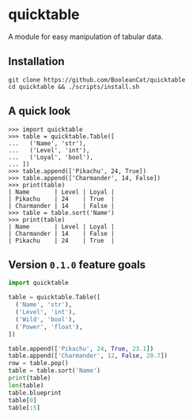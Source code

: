 quicktable
==========

A module for easy manipulation of tabular data.

Installation
------------
```shell
git clone https://github.com/BooleanCat/quicktable
cd quicktable && ./scripts/install.sh
```

A quick look
------------

```
>>> import quicktable
>>> table = quicktable.Table([
...   ('Name', 'str'),
...   ('Level', 'int'),
...   ('Loyal', 'bool'),
... ])
>>> table.append(['Pikachu', 24, True])
>>> table.append(['Charmander', 14, False])
>>> print(table)
| Name       | Level | Loyal |
| Pikachu    | 24    | True  |
| Charmander | 14    | False |
>>> table = table.sort('Name')
>>> print(table)
| Name       | Level | Loyal |
| Charmander | 14    | False |
| Pikachu    | 24    | True  |
```

Version `0.1.0` feature goals
-----------------------------
```python
import quicktable

table = quicktable.Table([
  ('Name', 'str'),
  ('Level', 'int'),
  ('Wild', 'bool'),
  ('Power', 'float'),
])

table.append(['Pikachu', 24, True, 23.1])
table.append(['Charmander', 12, False, 20.7])
row = table.pop()
table = table.sort('Name')
print(table)
len(table)
table.blueprint
table[0]
table[:5]
```
